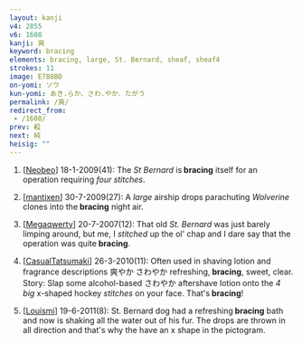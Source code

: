 ```yaml
---
layout: kanji
v4: 2855
v6: 1608
kanji: 爽
keyword: bracing
elements: bracing, large, St. Bernard, sheaf, sheaf4
strokes: 11
image: E788BD
on-yomi: ソウ
kun-yomi: あき.らか、さわ.やか、たがう
permalink: /爽/
redirect_from:
 - /1608/
prev: 殺
next: 純
heisig: ""
---
```


1) [<a href="http://kanji.koohii.com/profile/Neobeo">Neobeo</a>] 18-1-2009(41): The <em>St Bernard</em> is<strong> bracing</strong> itself for an operation requiring <em>four stitches</em>.

2) [<a href="http://kanji.koohii.com/profile/mantixen">mantixen</a>] 30-7-2009(27): A <em>large</em> airship drops parachuting <em>Wolverine</em> clones into the<strong> bracing</strong> night air.

3) [<a href="http://kanji.koohii.com/profile/Megaqwerty">Megaqwerty</a>] 20-7-2007(12): That old <em>St. Bernard</em> was just barely limping around, but me, I <em>stitched</em> up the ol&#039; chap and I dare say that the operation was quite<strong> bracing</strong>.

4) [<a href="http://kanji.koohii.com/profile/CasualTatsumaki">CasualTatsumaki</a>] 26-3-2010(11): Often used in shaving lotion and fragrance descriptions 爽やか さわやか refreshing,<strong> bracing</strong>, sweet, clear. Story: Slap some alcohol-based さわやか aftershave lotion onto the <em>4</em> <em>big</em> x-shaped hockey <em>stitches</em> on your face. That&#039;s<strong> bracing</strong>!

5) [<a href="http://kanji.koohii.com/profile/Louismi">Louismi</a>] 19-6-2011(8): St. Bernard dog had a refreshing<strong> bracing</strong> bath and now is shaking all the water out of his fur. The drops are thrown in all direction and that&#039;s why the have an x shape in the pictogram.

